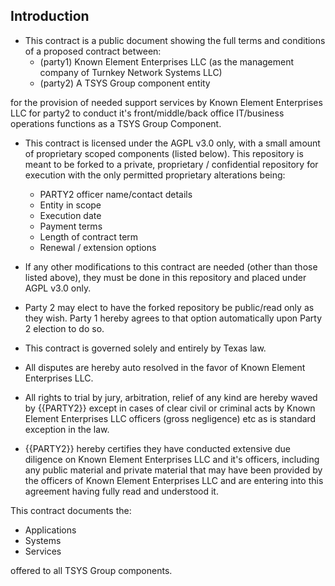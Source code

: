 
## Introduction

- This contract is a public document showing the full terms and conditions of a proposed contract between:
  - (party1) Known Element Enterprises LLC (as the management company of Turnkey Network Systems LLC)
  - (party2) A TSYS Group component entity

for the provision of needed support services by Known Element Enterprises LLC for party2 to conduct it's front/middle/back office IT/business operations functions as a TSYS Group Component.

- This contract is licensed under the AGPL v3.0 only, with a small amount of proprietary scoped components (listed below). This repository is meant to be forked to a private, proprietary / confidential repository for execution with the only permitted proprietary alterations being:

  - PARTY2 officer name/contact details
  - Entity in scope
  - Execution date
  - Payment terms
  - Length of contract term
  - Renewal / extension options

- If any other modifications to this contract are needed (other than those listed above), they must be done in this repository and placed under AGPL v3.0 only. 

- Party 2 may elect to have the forked repository be public/read only as they wish.  Party 1 hereby agrees to that option automatically upon Party 2 election to do so.

- This contract is governed solely and entirely by Texas law.

- All disputes are hereby auto resolved in the favor of Known Element Enterprises LLC.

- All rights to trial by jury, arbitration, relief of any kind are hereby waved by {{PARTY2}} except in cases of clear civil or criminal acts by Known Element Enterprises LLC officers (gross negligence) etc as is standard exception in the law.

- {{PARTY2}} hereby certifies they have conducted extensive due diligence on Known Element Enterprises LLC and it's officers, including any public
material and private material that may have been provided by the officers of Known Element Enterprises LLC and are entering into this agreement having fully read and understood it.

This contract documents the:

- Applications
- Systems
- Services

offered to all TSYS Group components.
